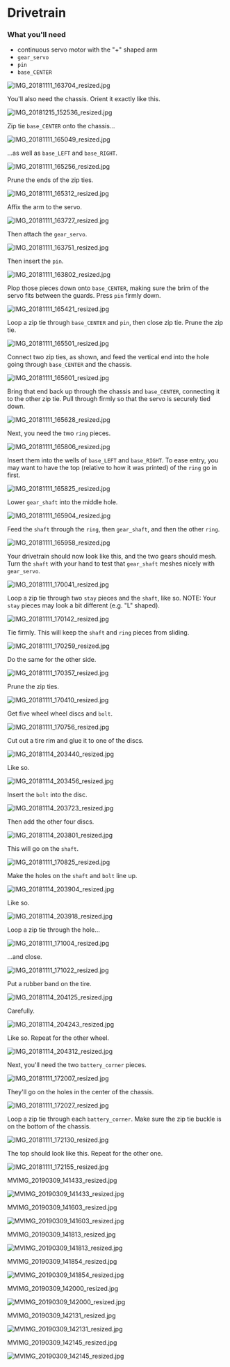 # Drivetrain

### What you'll need

- continuous servo motor with the "+" shaped arm
- `gear_servo`
- `pin`
- `base_CENTER`

![IMG_20181111_163704_resized.jpg](imgs_drivetrain/IMG_20181111_163704_resized.jpg)

You'll also need the chassis. Orient it exactly like this.

![IMG_20181215_152536_resized.jpg](imgs_mount/IMG_20181215_152536_resized.jpg)

Zip tie `base_CENTER` onto the chassis...

![IMG_20181111_165049_resized.jpg](imgs_drivetrain/IMG_20181111_165049_resized.jpg)

...as well as `base_LEFT` and `base_RIGHT`.

![IMG_20181111_165256_resized.jpg](imgs_drivetrain/IMG_20181111_165256_resized.jpg)

Prune the ends of the zip ties.

![IMG_20181111_165312_resized.jpg](imgs_drivetrain/IMG_20181111_165312_resized.jpg)

Affix the arm to the servo.

![IMG_20181111_163727_resized.jpg](imgs_drivetrain/IMG_20181111_163727_resized.jpg)

Then attach the `gear_servo`.

![IMG_20181111_163751_resized.jpg](imgs_drivetrain/IMG_20181111_163751_resized.jpg)

Then insert the `pin`.

![IMG_20181111_163802_resized.jpg](imgs_drivetrain/IMG_20181111_163802_resized.jpg)

Plop those pieces down onto `base_CENTER`, making sure the brim of the servo fits between the guards. Press `pin` firmly down.

![IMG_20181111_165421_resized.jpg](imgs_drivetrain/IMG_20181111_165421_resized.jpg)

Loop a zip tie through `base_CENTER` and `pin`, then close zip tie. Prune the zip tie.

![IMG_20181111_165501_resized.jpg](imgs_drivetrain/IMG_20181111_165501_resized.jpg)

Connect two zip ties, as shown, and feed the vertical end into the hole going through `base_CENTER` and the chassis.

![IMG_20181111_165601_resized.jpg](imgs_drivetrain/IMG_20181111_165601_resized.jpg)

Bring that end back up through the chassis and `base_CENTER`, connecting it to the other zip tie. Pull through firmly so that the servo is securely tied down.

![IMG_20181111_165628_resized.jpg](imgs_drivetrain/IMG_20181111_165628_resized.jpg)

Next, you need the two `ring` pieces.

![IMG_20181111_165806_resized.jpg](imgs_drivetrain/IMG_20181111_165806_resized.jpg)

Insert them into the wells of `base_LEFT` and `base_RIGHT`. To ease entry, you may want to have the top (relative to how it was printed) of the `ring` go in first.

![IMG_20181111_165825_resized.jpg](imgs_drivetrain/IMG_20181111_165825_resized.jpg)

Lower `gear_shaft` into the middle hole.

![IMG_20181111_165904_resized.jpg](imgs_drivetrain/IMG_20181111_165904_resized.jpg)

Feed the `shaft` through the `ring`, then `gear_shaft`, and then the other `ring`.

![IMG_20181111_165958_resized.jpg](imgs_drivetrain/IMG_20181111_165958_resized.jpg)

Your drivetrain should now look like this, and the two gears should mesh. Turn the `shaft` with your hand to test that `gear_shaft` meshes nicely with `gear_servo`.

![IMG_20181111_170041_resized.jpg](imgs_drivetrain/IMG_20181111_170041_resized.jpg)

Loop a zip tie through two `stay` pieces and the `shaft`, like so. NOTE: Your `stay` pieces may look a bit different (e.g. "L" shaped).

![IMG_20181111_170142_resized.jpg](imgs_drivetrain/IMG_20181111_170142_resized.jpg)

Tie firmly. This will keep the `shaft` and `ring` pieces from sliding.

![IMG_20181111_170259_resized.jpg](imgs_drivetrain/IMG_20181111_170259_resized.jpg)

Do the same for the other side.

![IMG_20181111_170357_resized.jpg](imgs_drivetrain/IMG_20181111_170357_resized.jpg)

Prune the zip ties.

![IMG_20181111_170410_resized.jpg](imgs_drivetrain/IMG_20181111_170410_resized.jpg)

Get five wheel wheel discs and `bolt`. 

![IMG_20181111_170756_resized.jpg](imgs_drivetrain/IMG_20181111_170756_resized.jpg)

Cut out a tire rim and glue it to one of the discs.

![IMG_20181114_203440_resized.jpg](imgs_drivetrain/IMG_20181114_203440_resized.jpg)

Like so.

![IMG_20181114_203456_resized.jpg](imgs_drivetrain/IMG_20181114_203456_resized.jpg)

Insert the `bolt` into the disc.

![IMG_20181114_203723_resized.jpg](imgs_drivetrain/IMG_20181114_203723_resized.jpg)

Then add the other four discs.

![IMG_20181114_203801_resized.jpg](imgs_drivetrain/IMG_20181114_203801_resized.jpg)

This will go on the `shaft`.

![IMG_20181111_170825_resized.jpg](imgs_drivetrain/IMG_20181111_170825_resized.jpg)

Make the holes on the `shaft` and `bolt` line up.

![IMG_20181114_203904_resized.jpg](imgs_drivetrain/IMG_20181114_203904_resized.jpg)

Like so.

![IMG_20181114_203918_resized.jpg](imgs_drivetrain/IMG_20181114_203918_resized.jpg)

Loop a zip tie through the hole...

![IMG_20181111_171004_resized.jpg](imgs_drivetrain/IMG_20181111_171004_resized.jpg)

...and close.

![IMG_20181111_171022_resized.jpg](imgs_drivetrain/IMG_20181111_171022_resized.jpg)

Put a rubber band on the tire.

![IMG_20181114_204125_resized.jpg](imgs_drivetrain/IMG_20181114_204125_resized.jpg)

Carefully.

![IMG_20181114_204243_resized.jpg](imgs_drivetrain/IMG_20181114_204243_resized.jpg)

Like so. Repeat for the other wheel.

![IMG_20181114_204312_resized.jpg](imgs_drivetrain/IMG_20181114_204312_resized.jpg)

Next, you'll need the two `battery_corner` pieces.

![IMG_20181111_172007_resized.jpg](imgs_drivetrain/IMG_20181111_172007_resized.jpg)

They'll go on the holes in the center of the chassis.

![IMG_20181111_172027_resized.jpg](imgs_drivetrain/IMG_20181111_172027_resized.jpg)

Loop a zip tie through each `battery_corner`. Make sure the zip tie buckle is on the bottom of the chassis.

![IMG_20181111_172130_resized.jpg](imgs_drivetrain/IMG_20181111_172130_resized.jpg)

The top should look like this. Repeat for the other one.

![IMG_20181111_172155_resized.jpg](imgs_drivetrain/IMG_20181111_172155_resized.jpg)

MVIMG_20190309_141433_resized.jpg

![MVIMG_20190309_141433_resized.jpg](imgs_drivetrain/MVIMG_20190309_141433_resized.jpg)

MVIMG_20190309_141603_resized.jpg

![MVIMG_20190309_141603_resized.jpg](imgs_drivetrain/MVIMG_20190309_141603_resized.jpg)

MVIMG_20190309_141813_resized.jpg

![MVIMG_20190309_141813_resized.jpg](imgs_drivetrain/MVIMG_20190309_141813_resized.jpg)

MVIMG_20190309_141854_resized.jpg

![MVIMG_20190309_141854_resized.jpg](imgs_drivetrain/MVIMG_20190309_141854_resized.jpg)

MVIMG_20190309_142000_resized.jpg

![MVIMG_20190309_142000_resized.jpg](imgs_drivetrain/MVIMG_20190309_142000_resized.jpg)

MVIMG_20190309_142131_resized.jpg

![MVIMG_20190309_142131_resized.jpg](imgs_drivetrain/MVIMG_20190309_142131_resized.jpg)

MVIMG_20190309_142145_resized.jpg

![MVIMG_20190309_142145_resized.jpg](imgs_drivetrain/MVIMG_20190309_142145_resized.jpg)
